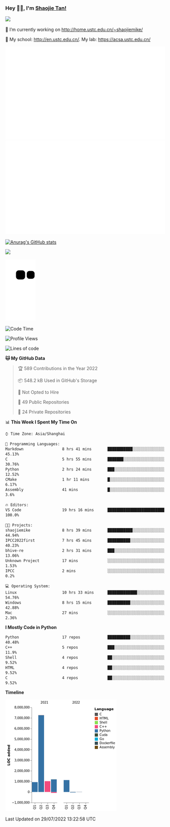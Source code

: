 

<!--
**Kirrito-k423/Kirrito-k423** is a ✨ _special_ ✨ repository because its `README.md` (this file) appears on your GitHub profile.

Here are some ideas to get you started:

- 🔭 I’m currently working on ...
- 🌱 I’m currently learning ...
- 👯 I’m looking to collaborate on ...
- 🤔 I’m looking for help with ...
- 💬 Ask me about ...
- 📫 How to reach me: ...
- 😄 Pronouns: ...
- ⚡ Fun fact: ...
-->
### Hey 👋🏽, I'm [Shaojie Tan!](http://home.ustc.edu.cn/~shaojiemike/about)

![](https://visitor-badge.glitch.me/badge?page_id=Kirrito-k423.Kirrito-k423)

🔭 I’m currently working on http://home.ustc.edu.cn/~shaojiemike/

👯 My school: http://en.ustc.edu.cn/. My lab: https://acsa.ustc.edu.cn/

![](https://github.com/Kirrito-k423/github-stats/blob/master/generated/overview.svg)
![](https://github.com/Kirrito-k423/github-stats/blob/master/generated/languages.svg)

[![Anurag's GitHub stats](https://github-readme-stats.vercel.app/api?username=Kirrito-k423&theme=flag-india&show_icons=true&hide=stars,prs,issues,contribs)](https://github.com/anuraghazra/github-readme-stats)

![](https://github-profile-summary-cards.vercel.app/api/cards/profile-details?username=Kirrito-k423&theme=vue)

![snake gif](https://github.com/Kirrito-k423/Kirrito-k423/blob/output/github-contribution-grid-snake.svg)

<!--START_SECTION:waka-->
![Code Time](http://img.shields.io/badge/Code%20Time-385%20hrs%2022%20mins-blue)

![Profile Views](http://img.shields.io/badge/Profile%20Views-0-blue)

![Lines of code](https://img.shields.io/badge/From%20Hello%20World%20I%27ve%20Written-11%20Million%20lines%20of%20code-blue)

**🐱 My GitHub Data** 

> 🏆 589 Contributions in the Year 2022
 > 
> 📦 548.2 kB Used in GitHub's Storage 
 > 
> 🚫 Not Opted to Hire
 > 
> 📜 49 Public Repositories 
 > 
> 🔑 24 Private Repositories  
 > 
📊 **This Week I Spent My Time On** 

```text
⌚︎ Time Zone: Asia/Shanghai

💬 Programming Languages: 
Markdown                 8 hrs 41 mins       ███████████░░░░░░░░░░░░░░   45.13% 
C                        5 hrs 55 mins       ███████░░░░░░░░░░░░░░░░░░   30.76% 
Python                   2 hrs 24 mins       ███░░░░░░░░░░░░░░░░░░░░░░   12.52% 
CMake                    1 hr 11 mins        █░░░░░░░░░░░░░░░░░░░░░░░░   6.17% 
Assembly                 41 mins             █░░░░░░░░░░░░░░░░░░░░░░░░   3.6%

🔥 Editors: 
VS Code                  19 hrs 16 mins      █████████████████████████   100.0%

🐱‍💻 Projects: 
shaojiemike              8 hrs 39 mins       ███████████░░░░░░░░░░░░░░   44.94% 
IPCC2022first            7 hrs 45 mins       ██████████░░░░░░░░░░░░░░░   40.23% 
bhive-re                 2 hrs 31 mins       ███░░░░░░░░░░░░░░░░░░░░░░   13.06% 
Unknown Project          17 mins             ░░░░░░░░░░░░░░░░░░░░░░░░░   1.53% 
IPCC                     2 mins              ░░░░░░░░░░░░░░░░░░░░░░░░░   0.2%

💻 Operating System: 
Linux                    10 hrs 33 mins      █████████████░░░░░░░░░░░░   54.76% 
Windows                  8 hrs 15 mins       ██████████░░░░░░░░░░░░░░░   42.88% 
Mac                      27 mins             ░░░░░░░░░░░░░░░░░░░░░░░░░   2.36%

```

**I Mostly Code in Python** 

```text
Python                   17 repos            ██████████░░░░░░░░░░░░░░░   40.48% 
C++                      5 repos             ███░░░░░░░░░░░░░░░░░░░░░░   11.9% 
Shell                    4 repos             ██░░░░░░░░░░░░░░░░░░░░░░░   9.52% 
HTML                     4 repos             ██░░░░░░░░░░░░░░░░░░░░░░░   9.52% 
C                        4 repos             ██░░░░░░░░░░░░░░░░░░░░░░░   9.52%

```


**Timeline**

![Chart not found](https://raw.githubusercontent.com/Kirrito-k423/Kirrito-k423/main/charts/bar_graph.png) 


 Last Updated on 29/07/2022 13:22:58 UTC
<!--END_SECTION:waka-->

